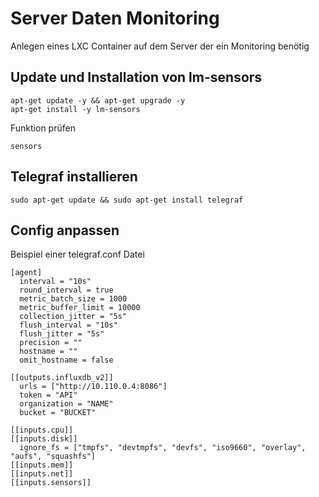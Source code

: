# Server Daten Monitoring

Anlegen eines LXC Container auf dem Server der ein Monitoring benötig

## Update und Installation von lm-sensors

```
apt-get update -y && apt-get upgrade -y
apt-get install -y lm-sensors
```

Funktion prüfen

    sensors

## Telegraf installieren

    sudo apt-get update && sudo apt-get install telegraf

##  Config anpassen

Beispiel einer telegraf.conf Datei

```
[agent]
  interval = "10s"
  round_interval = true
  metric_batch_size = 1000
  metric_buffer_limit = 10000
  collection_jitter = "5s"
  flush_interval = "10s"
  flush_jitter = "5s"
  precision = ""
  hostname = ""
  omit_hostname = false

[[outputs.influxdb_v2]]
  urls = ["http://10.110.0.4:8086"]
  token = "API"
  organization = "NAME"
  bucket = "BUCKET"

[[inputs.cpu]]
[[inputs.disk]]
  ignore_fs = ["tmpfs", "devtmpfs", "devfs", "iso9660", "overlay", "aufs", "squashfs"]
[[inputs.mem]]
[[inputs.net]]
[[inputs.sensors]]
```

